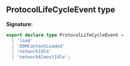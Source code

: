 ## ProtocolLifeCycleEvent type

**Signature:**

```typescript
export declare type ProtocolLifeCycleEvent =
  | 'load'
  | 'DOMContentLoaded'
  | 'networkIdle'
  | 'networkAlmostIdle';
```
